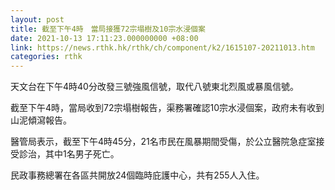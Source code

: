 ```yaml
---
layout: post
title: 截至下午4時　當局接獲72宗塌樹及10宗水浸個案　
date: 2021-10-13 17:11:23.000000000 +08:00
link: https://news.rthk.hk/rthk/ch/component/k2/1615107-20211013.htm
categories: rthk
---
```


天文台在下午4時40分改發三號強風信號，取代八號東北烈風或暴風信號。

截至下午4時，當局收到72宗塌樹報告，渠務署確認10宗水浸個案，政府未有收到山泥傾瀉報告。

醫管局表示，截至下午4時45分，21名市民在風暴期間受傷，於公立醫院急症室接受診治，其中1名男子死亡。

民政事務總署在各區共開放24個臨時庇護中心，共有255人入住。
